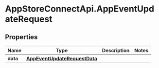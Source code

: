 # AppStoreConnectApi.AppEventUpdateRequest

## Properties

Name | Type | Description | Notes
------------ | ------------- | ------------- | -------------
**data** | [**AppEventUpdateRequestData**](AppEventUpdateRequestData.md) |  | 


